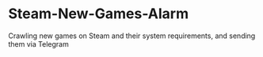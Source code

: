 # Steam-New-Games-Alarm
Crawling new games on Steam and their system requirements, and sending them via Telegram
